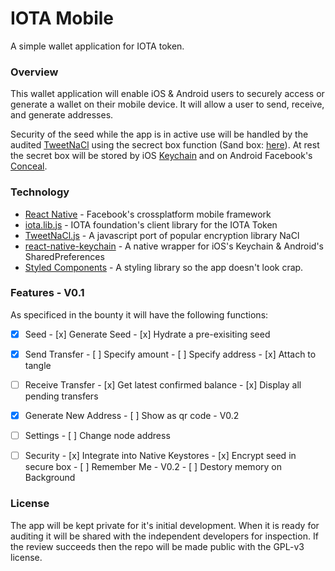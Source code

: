 # IOTA Mobile

A simple wallet application for IOTA token.

### Overview

This wallet application will enable iOS & Android users to securely access or generate a wallet on their mobile device. It will allow a user to send, receive, and generate addresses.

Security of the seed while the app is in active use will be handled by the audited [TweetNaCl](https://github.com/dchest/tweetnacl-js) using the secrect box function (Sand box: [here](https://tweetnacl.js.org/#/secretbox)). At rest the secret box will be stored by iOS [Keychain](https://developer.apple.com/library/content/documentation/Security/Conceptual/keychainServConcepts/iPhoneTasks/iPhoneTasks.html#//apple_ref/doc/uid/TP30000897-CH208-SW1) and on Android Facebook's [Conceal](http://facebook.github.io/conceal/).

### Technology

- [React Native](https://facebook.github.io/react-native/) - Facebook's crossplatform mobile framework
- [iota.lib.js](https://github.com/iotaledger/iota.lib.js) - IOTA foundation's client library for the IOTA Token
- [TweetNaCl.js](https://github.com/dchest/tweetnacl-js) - A javascript port of popular encryption library NaCl
- [react-native-keychain](https://github.com/oblador/react-native-keychain) - A native wrapper for iOS's Keychain & Android's SharedPreferences
- [Styled Components](https://github.com/styled-components/styled-components) - A styling library so the app doesn't look crap.

### Features - V0.1

As specificed in the bounty it will have the following functions:

- [x] Seed
      - [x] Generate Seed
      - [x] Hydrate a pre-exisiting seed
- [x] Send Transfer
      - [ ] Specify amount
      - [ ] Specify address
      - [x] Attach to tangle
- [ ] Receive Transfer
      - [x] Get latest confirmed balance
      - [x] Display all pending transfers
- [x] Generate New Address
      - [ ] Show as qr code - V0.2


- [ ] Settings
      - [ ] Change node address
- [ ] Security
      - [x] Integrate into Native Keystores
      - [x] Encrypt seed in secure box
      - [ ] Remember Me - V0.2
      - [ ] Destory memory on Background

### License

The app will be kept private for it's initial development. When it is ready for auditing it will be shared with the independent developers for inspection. If the review succeeds then the repo will be made public with the GPL-v3 license.